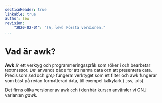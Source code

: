 ```yaml
---
sectionHeader: true
linkable: true
author: lew
revision:
    "2020-02-04": "(A, lew) Första versionen."
...
```

Vad är awk?
=======================

**Awk** är ett verktyg och programmeringsspråk som söker i och bearbetar textmassor. Det används både för att hämta data och att presentera data. Precis som *sed* och *grep* fungerar verktyget som ett filter och awk fungerar som bäst på redan formatterad data, till exempel kalkylark (.csv, .xls). 

Det finns olika versioner av awk och i den här kursen använder vi GNU varianten *gawk*.
